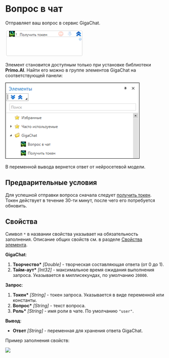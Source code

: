 # Вопрос в чат

Отправляет ваш вопрос в сервис GigaChat.

![](<../../../../.gitbook/assets1/сбер токен.png>)

Элемент становится доступным только при установке библиотеки **Primo.AI**. Найти его можно в группе элементов GigaChat на соответствующей панели:

![](<../../../../.gitbook/assets1/gigachat-on-panel.png>)

В переменной вывода вернется ответ от нейросетевой модели.


## Предварительные условия

Для успешной отправки вопроса сначала следует [получить токен](https://github.com/PrimoRPA/Docs.Rus/blob/1134-%D0%B4%D0%BE%D0%B1%D0%B0%D0%B2%D0%B8%D1%82%D1%8C-%D0%BE%D0%BF%D0%B8%D1%81%D0%B0%D0%BD%D0%B8%D0%B5-%D0%BF%D0%B0%D0%BA%D0%B5%D1%82%D0%B0-ai/g_elements/el_extra/ai/els_gigachat/el_gettoken.md). Токен действует в течение 30-ти минут, после чего его потребуется обновить.


## Свойства
Символ `*` в названии свойства указывает на обязательность заполнения. Описание общих свойств см. в разделе [Свойства элемента](https://docs.primo-rpa.ru/primo-rpa/primo-studio/process/elements#svoistva-elementa).

**GigaChat**:

1. **Творчество\*** *[Double]* - творческая составляющая ответа (от 0 до 1).  
1. **Тайм-аут\*** *[Int32]* - максимальное время ожидания выполнения запроса. Указывается в миллисекундах, по умолчанию `20000`.

**Запрос**:

1. **Токен\*** *[String]* - токен запроса. Указывается в виде переменной или константы.
1. **Вопрос\*** *[String]* - текст вопроса.
1. **Роль\*** *[String]* - имя роли в чате. По умолчанию `"user"`.

**Вывод**:
* **Ответ** *[String]* - переменная для хранения ответа GigaChat. 

Пример заполнения свойств:

![](<../../../../.gitbook/assets1/>)



